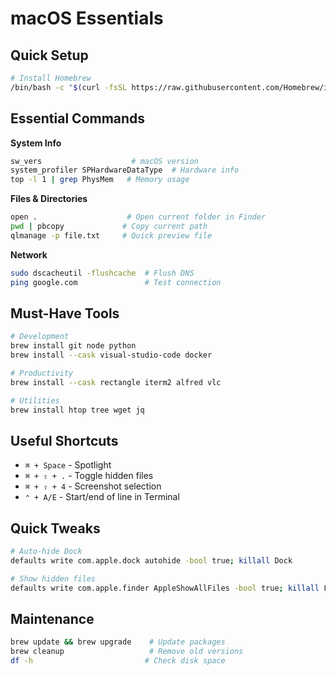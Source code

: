 # macOS Essentials

## Quick Setup
```bash
# Install Homebrew
/bin/bash -c "$(curl -fsSL https://raw.githubusercontent.com/Homebrew/install/HEAD/install.sh)"
```

## Essential Commands

**System Info**
```bash
sw_vers                    # macOS version
system_profiler SPHardwareDataType  # Hardware info
top -l 1 | grep PhysMem   # Memory usage
```

**Files & Directories**
```bash
open .                    # Open current folder in Finder
pwd | pbcopy             # Copy current path
qlmanage -p file.txt     # Quick preview file
```

**Network**
```bash
sudo dscacheutil -flushcache  # Flush DNS
ping google.com               # Test connection
```

## Must-Have Tools
```bash
# Development
brew install git node python
brew install --cask visual-studio-code docker

# Productivity  
brew install --cask rectangle iterm2 alfred vlc

# Utilities
brew install htop tree wget jq
```

## Useful Shortcuts
- `⌘ + Space` - Spotlight
- `⌘ + ⇧ + .` - Toggle hidden files
- `⌘ + ⇧ + 4` - Screenshot selection
- `⌃ + A/E` - Start/end of line in Terminal

## Quick Tweaks
```bash
# Auto-hide Dock
defaults write com.apple.dock autohide -bool true; killall Dock

# Show hidden files
defaults write com.apple.finder AppleShowAllFiles -bool true; killall Finder
```

## Maintenance
```bash
brew update && brew upgrade    # Update packages
brew cleanup                   # Remove old versions
df -h                         # Check disk space
```
